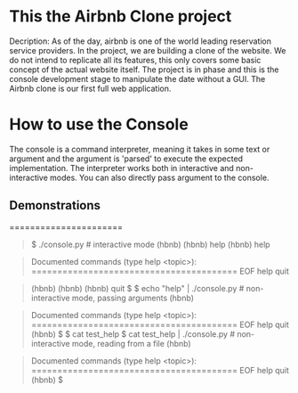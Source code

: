 # This the Airbnb Clone project
Decription: As of the day, airbnb is one of the world leading reservation
service providers. In the project, we are building a clone of the website.
We do not intend to replicate all its features, this only covers some basic
concept of the actual website itself.
The project is in phase and this is the console development stage to manipulate
the date without a GUI.
The Airbnb clone is our first full web application.

How to use the Console
=======================
The console is a command interpreter, meaning it takes in some text or argument
and the argument is 'parsed' to execute the expected implementation.
The interpreter works both in interactive and non-interactive modes.
You can also directly pass argument to the console.

## Demonstrations
======================
> $ ./console.py # interactive mode
> (hbnb)
> (hbnb) help
> (hbnb) help

> Documented commands (type help \<topic\>):
========================================
> EOF  help  quit

> (hbnb)
> (hbnb)
> (hbnb) quit
> $
> $ echo "help" | ./console.py	# non-interactive mode, passing arguments
> (hbnb)

> Documented commands (type help \<topic\>):
========================================
> EOF  help  quit
> (hbnb)
> $
> $ cat test_help
> $ cat test_help | ./console.py     # non-interactive mode, reading from a file
> (hbnb)

> Documented commands (type help \<topic\>):
========================================
> EOF  help  quit
> (hbnb)
> $